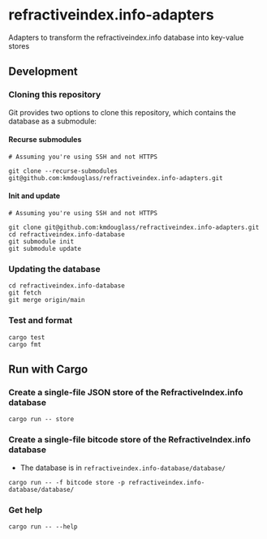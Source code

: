 # refractiveindex.info-adapters

Adapters to transform the refractiveindex.info database into key-value stores

## Development

### Cloning this repository

Git provides two options to clone this repository, which contains the database as a submodule:

#### Recurse submodules

```console
# Assuming you're using SSH and not HTTPS

git clone --recurse-submodules git@github.com:kmdouglass/refractiveindex.info-adapters.git
```

#### Init and update

```console
# Assuming you're using SSH and not HTTPS

git clone git@github.com:kmdouglass/refractiveindex.info-adapters.git
cd refractiveindex.info-database
git submodule init
git submodule update
```

### Updating the database

```console
cd refractiveindex.info-database
git fetch
git merge origin/main
```

### Test and format

```console
cargo test
cargo fmt
```

## Run with Cargo

### Create a single-file JSON store of the RefractiveIndex.info database

```console
cargo run -- store
```

### Create a single-file bitcode store of the RefractiveIndex.info database

- The database is in `refractiveindex.info-database/database/`

```console
cargo run -- -f bitcode store -p refractiveindex.info-database/database/
```

### Get help

```console
cargo run -- --help
```
